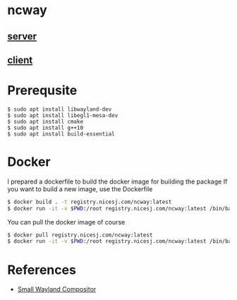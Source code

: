 # ncway

## [server](/server)

## [client](/client)

# Prerequsite

```
$ sudo apt install libwayland-dev
$ sudo apt install libegl1-mesa-dev
$ sudo apt install cmake
$ sudo apt install g++10
$ sudo apt install build-essential
```

# Docker

 I prepared a dockerfile to build the docker image for building the package
 If you want to build a new image, use the Dockerfile
```bash
$ docker build . -t registry.nicesj.com/ncway:latest
$ docker run -it -v $PWD:/root registry.nicesj.com/ncway:latest /bin/bash
```

 You can pull the docker image of course
```bash
$ docker pull registry.nicesj.com/ncway:latest
$ docker run -it -v $PWD:/root registry.nicesj.com/ncway:latest /bin/bash
```

# References

 * [Small Wayland Compositor](https://github.com/michaelforney/swc)
